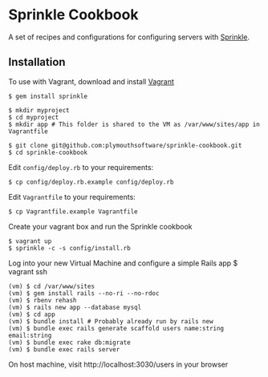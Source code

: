 # Sprinkle Cookbook

A set of recipes and configurations for configuring servers with [Sprinkle](https://github.com/crafterm/sprinkle).

## Installation

To use with Vagrant, download and install [Vagrant](http://www.vagrantup.com/)

    $ gem install sprinkle

    $ mkdir myproject
    $ cd myproject
    $ mkdir app # This folder is shared to the VM as /var/www/sites/app in Vagrantfile

    $ git clone git@github.com:plymouthsoftware/sprinkle-cookbook.git
    $ cd sprinkle-cookbook

Edit `config/deploy.rb` to your requirements:

    $ cp config/deploy.rb.example config/deploy.rb

Edit `Vagrantfile` to your requirements:

    $ cp Vagrantfile.example Vagrantfile

Create your vagrant box and run the Sprinkle cookbook

    $ vagrant up   
    $ sprinkle -c -s config/install.rb
    
Log into your new Virtual Machine and configure a simple Rails app
    $ vagrant ssh 

    (vm) $ cd /var/www/sites
    (vm) $ gem install rails --no-ri --no-rdoc
    (vm) $ rbenv rehash
    (vm) $ rails new app --database mysql 
    (vm) $ cd app
    (vm) $ bundle install # Probably already run by rails new
    (vm) $ bundle exec rails generate scaffold users name:string email:string
    (vm) $ bundle exec rake db:migrate
    (vm) $ bundle exec rails server

On host machine, visit http://localhost:3030/users in your browser

